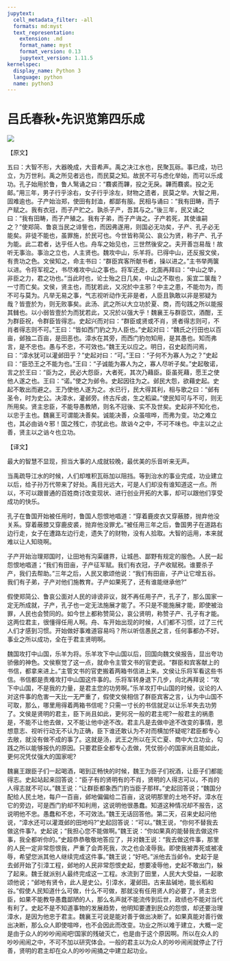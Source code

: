 ```yaml
---
jupytext:
  cell_metadata_filter: -all
  formats: md:myst
  text_representation:
    extension: .md
    format_name: myst
    format_version: 0.13
    jupytext_version: 1.11.5
kernelspec:
  display_name: Python 3
  language: python
  name: python3
---
```

# 吕氏春秋&#8226;先识览第四乐成

![](image/cover.jpg)

【原文】

五曰：大智不形，大器晚成，大音希声。禹之决江水也，民聚瓦砾。事已成，功已立，为万世利。禹之所见者远也，而民莫之知。故民不可与虑化举始，而可以乐成功。孔子始用於鲁，鲁人鹥诵之曰：“麛裘而韠，投之无戾。韠而麛裘。投之无邮。”用三年，男子行乎涂右，女子行乎涂左，财物之遗者，民莫之举。大智之用，固难逾也。子产始治郑，使田有封洫，都鄙有服。民相与诵曰：“我有田畴，而子产赋之。我有衣冠，而子产贮之。孰杀子产，吾其与之。”後三年，民又诵之曰：“我有田畴，而子产殖之。我有子弟，而子产诲之。子产若死，其使谁嗣之？”使郑简、鲁哀当民之诽訾也，而因弗遂用，则国必无功矣，子产、孔子必无能矣。非徒不能也，虽罪施，於民可也。今世皆称简公、哀公为贤，称子产、孔子为能。此二君者，达乎任人也。舟车之始见也，三世然後安之。夫开善岂易哉！故听无事治。事治之立也，人主贤也。魏攻中山，乐羊将。已得中山，还反报文侯，有贵功之色。文侯知之，命主书曰：“群臣宾客所献书者，操以进之。”主书举两箧以进。令将军视之，书尽难攻中山之事也。将军还走，北面再拜曰：“中山之举，非臣之力，君之功也。”当此时也，论士殆之日几矣，中山之不取也，奚宜二箧哉？一寸而亡矣。文侯，贤主也，而犹若此，又况於中主邪？中主之患，不能勿为，而不可与莫为。凡举无易之事，气志视听动作无非是者，人臣且孰敢以非是邪疑为哉？皆壹於为，则无败事矣。此汤、武之所以大立功於夏、商，而句践之所以能报其雠也。以小弱皆壹於为而犹若此，又况於以强大乎！魏襄王与群臣饮，酒酣，王为群臣祝，令群臣皆得志。史起兴而对曰：“群臣或贤或不肖，贤者得志则可，不肖者得志则不可。”王曰：“皆如西门豹之为人臣也。”史起对曰：“魏氏之行田也以百亩，邺独二百亩，是田恶也。漳水在其旁，而西门豹勿知用，是其愚也。知而弗言，是不忠也。愚与不忠，不可效也。”魏王无以应之。明日，召史起而问焉，曰：“漳水犹可以灌邺田乎？”史起对曰：“可。”王曰：“子何不为寡人为之？”史起曰：“臣恐王之不能为也。”王曰：“子诚能为寡人为之，寡人尽听子矣。”史起敬诺，言之於王曰：“臣为之，民必大怨臣，大者死，其次乃藉臣。臣虽死藉，愿王之使他人遂之也。王曰：“诺。”使之为邺令。史起因往为之。邺民大怨，欲藉史起。史起不敢出而避之。王乃使他人遂为之。水已行，民大得其利，相与歌之曰：“邺有圣令，时为史公。决漳水，灌邺旁。终古斥卤，生之稻粱。”使民知可与不可，则无所用矣。贤主忠臣，不能导愚教陋，则名不冠後、实不及世矣。史起非不知化也，以忠于主也。魏襄王可谓能决善矣。诚能决善，众虽喧哗，而弗为变。功之难立也，其必由讻々邪！国之残亡，亦犹此也。故讻々之中，不可不味也。中主以之止善，贤主以之讻々也立功。

【译文】

最大的智慧不显现，担当大事的人成就较晚，最优美的乐音听来无声。

当禹疏导江水的时候，人们却堆积瓦砾加以阻挡。等到治水的事业完成，功业建立以后，给子孙万代带来了好处。禹目光远大，可是人们却没有谁知道这一点。所以，不可以跟普通的百姓商讨改变现状、进行创业开拓的大事，却可以跟他们享受成功的快乐。

孔子在鲁国开始被任用时，鲁国人怨恨地唱道：“穿着鹿皮衣又穿蔽膝，抛弃他没关系。穿着蔽膝又穿鹿皮裘，抛弃他没罪尤。”被任用三年之后，鲁国男子在道路右边行走，女子在遭路左边行走，遗失了的财物，没有人拾取。大智的运用，本来就难以让人知晓啊。

子产开始治理郑国时，让田地有沟渠疆界，让城邑、鄙野有规定的服色。人民一起怨恨地唱道；“我们有田亩，子产征军赋。我们有衣冠，子产收赋税。谁要杀子产，我们去帮助。”三年之后，人民又歌颂他说：“我们有田亩，子产让它增五谷。我们有子弟，子产对他们施教育。子产如果死了，还有谁能继承他?”

假使郑简公、鲁哀公面对人民的诽谤非议，就不再任用子产，孔子了，那么国家一定无所成就，子产，孔子也一定无法施展才能了。不只是不能施展才能，即使被治罪，人民也会赞同的。如今世上都称赞简公，哀公贤明，称赞子产、孔子有才能。这两位君主，很懂得任用人啊。舟、车开始出现的时候，人们都不习惯，过了三代人们才感到习惯。开始做好事难道容易吗？所以听信愚民之言，任何事都办不好。事业之所以成功，全在于君主贤明啊。

魏国攻打中山国，乐羊为将。乐羊攻下中山国以后，回国向魏文侯报告，显出夸功骄傲的神色。文侯察觉了这一点，就命令主管文书的官吏说。“群臣和宾客献上的书信，都拿来进上。”主管文书的官吏搬着两箱书信进上来。文侯让乐将军看这些书信。书信都是责难攻打中山国这件事的。乐将军转身退下几步，向北再拜说：“攻下中山国，不是我的力量，是君主您的功劳啊。”乐羊攻打中山国的时候，议论的人对这件事的危害一天比一无严重了，假使文侯相信了群臣宾客之言，认为中山国不可取，那么，哪里用得着两箱书信呢？只需一寸长的书信就足以让乐羊失去功劳了。文侯是贤明的君主，臣下尚且如此，更何况一般的君主呢?一般君主的祸患是，不能不让他去做，又不能让他中途不改。君主凡是去做中途不改变的事情，思想意志、视听行动无不认为正确，臣下谁还敢认为不对而横加怀疑呢?君臣都专心去敞，就没有做不成的事了。这就是汤，武王之所以在灭亡夏、商中大立功业，勾践之所以能够报仇的原因。只要君臣全都专心去做，凭仗弱小的国家尚且能如此，更何况凭仗强大的国家呢?

魏襄王跟臣子们一起喝酒，喝到正畅快的时候，魏王为臣子们祝酒，让臣子们都能得志。史起站起来回答说：“臣子有的贤明有的不肖，贤明的人得志可以，不肖的人得志就不可以。”魏王说：“让群臣都象西门豹当臣子那样。”史起回答说；“魏国分配给人民土地，每户一百亩，邺地偏偏给二百亩，这说明那里的土地不好。漳水在它的旁边，可是西门豹却不知利用，这说明他很愚蠢。知道这种情况却不报告，这说明他不忠。愚蠢和不忠，不可效法。”魏王无话回答他。第二天，召来史起问他说，“漳水还可以灌溉邺的田地吗?”史起回答说：“可以。”魏王说，“你何不替我去做这件事?。史起说；“我担心您不能做啊。”魏王说：“你如果真的能替我去做这件事，我全都听你的。”史超恭恭敬敬地答应了，并对魏王说：“我去做这件事，那里的人民一定非常怨恨我，严重了会弄死我，次之也会凌辱我。即使我被弄死或被凌辱，希望您派其他人继续完成这件事。”魏王说；“好吧。”派他去当邺令。史起于是去邺开始了引漳工程，邺地的人民非常怨恨史起，想要凌辱他，史起不敢出门，躲了起来。魏壬就派别人最终完成这一工程。水流到了田里，人民大大受益，一起歌颂他说；“邺地有贤令，此人是史公。引漳水，灌邺田。古来盐碱地，能长稻和谷。”假使人民知道什么可做，什么不可做，那就没有任用贤人的必要了，贤主忠臣，如果不能教导愚蠢鄙陋的人，那么名声就不能流传到后世，政绩也不能对当代有利了。史起不是不知道事物的发展趋势，他明知要遭到民众的怨恨，却还要治理漳水，是因为他忠于君主。魏襄王可说是能对善于做出决断了。如果真能对善行做出决断，那么众人即使喧哗，也不会因此而改变。功业之所以难于建立，大概一定是由于众人的吵吵闹闹吧!国家的残破灭亡，也是由于这个原因啊。所以在众人的吵吵闹闹之中，不可不加以研究体会。一般的君主以为众人的吵吵闹闹就停止了行善，贤明的君主却在众人的吵吵闹捅之中建立起功业。



